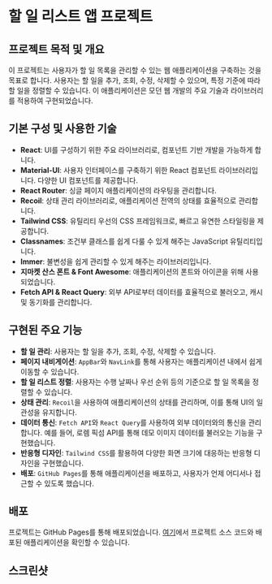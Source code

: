 # 할 일 리스트 앱 프로젝트

## 프로젝트 목적 및 개요
이 프로젝트는 사용자가 할 일 목록을 관리할 수 있는 웹 애플리케이션을 구축하는 것을 목표로 합니다. 사용자는 할 일을 추가, 조회, 수정, 삭제할 수 있으며, 특정 기준에 따라 할 일을 정렬할 수 있습니다. 이 애플리케이션은 모던 웹 개발의 주요 기술과 라이브러리를 적용하여 구현되었습니다.

## 기본 구성 및 사용한 기술
- **React**: UI를 구성하기 위한 주요 라이브러리로, 컴포넌트 기반 개발을 가능하게 합니다.
- **Material-UI**: 사용자 인터페이스를 구축하기 위한 React 컴포넌트 라이브러리입니다. 다양한 UI 컴포넌트를 제공합니다.
- **React Router**: 싱글 페이지 애플리케이션의 라우팅을 관리합니다.
- **Recoil**: 상태 관리 라이브러리로, 애플리케이션 전역의 상태를 효율적으로 관리합니다.
- **Tailwind CSS**: 유틸리티 우선의 CSS 프레임워크로, 빠르고 유연한 스타일링을 제공합니다.
- **Classnames**: 조건부 클래스를 쉽게 다룰 수 있게 해주는 JavaScript 유틸리티입니다.
- **Immer**: 불변성을 쉽게 관리할 수 있게 해주는 라이브러리입니다.
- **지마켓 산스 폰트 & Font Awesome**: 애플리케이션의 폰트와 아이콘을 위해 사용되었습니다.
- **Fetch API & React Query**: 외부 API로부터 데이터를 효율적으로 불러오고, 캐시 및 동기화를 관리합니다.

## 구현된 주요 기능
- **할 일 관리**: 사용자는 할 일을 추가, 조회, 수정, 삭제할 수 있습니다.
- **페이지 내비게이션**: `AppBar`와 `NavLink`를 통해 사용자는 애플리케이션 내에서 쉽게 이동할 수 있습니다.
- **할 일 리스트 정렬**: 사용자는 수행 날짜나 우선 순위 등의 기준으로 할 일 목록을 정렬할 수 있습니다.
- **상태 관리**: `Recoil`을 사용하여 애플리케이션의 상태를 관리하며, 이를 통해 UI의 일관성을 유지합니다.
- **데이터 통신**: `Fetch API`와 `React Query`를 사용하여 외부 데이터와의 통신을 관리합니다. 예를 들어, 로렘 픽섬 API를 통해 데모 이미지 데이터를 불러오는 기능을 구현했습니다.
- **반응형 디자인**: `Tailwind CSS`를 활용하여 다양한 화면 크기에 대응하는 반응형 디자인을 구현했습니다.
- **배포**: `GitHub Pages`를 통해 애플리케이션을 배포하고, 사용자가 언제 어디서나 접근할 수 있도록 했습니다.

## 배포
프로젝트는 GitHub Pages를 통해 배포되었습니다. [여기](https://songyeonji.github.io/my-todolist/#/main)에서 프로젝트 소스 코드와 배포된 애플리케이션을 확인할 수 있습니다.

## 스크린샷
